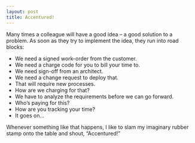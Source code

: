 ```yaml
---
layout: post
title: Accentured!
---
```

Many times a colleague will have a good idea – a good solution to a problem. As soon as they try to implement the idea, they run into road blocks:

- We need a signed work-order from the customer.
- We need a charge code for you to bill your time to.
- We need sign-off from an architect.
- We need a change request to deploy that.
- That will require new processes.
- How are we charging for that?
- We have to analyze the requirements before we can go forward.
- Who’s paying for this?
- How are you tracking your time?
- It goes on…

Whenever something like that happens, I like to slam my imaginary rubber stamp onto the table and shout, “Accentured!”
